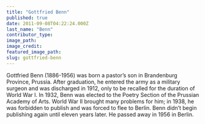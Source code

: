 ```yaml
---
title: "Gottfried Benn"
published: true
date: 2011-09-08T04:22:24.000Z
last_name: "Benn"
contributor_type:
image_path:
image_credit:
featured_image_path:
slug: gottfried-benn
---
```


Gottfried Benn (1886-1956) was born a pastor’s son in Brandenburg Province, Prussia. After graduation, he entered the army as a military surgeon and was discharged in 1912, only to be recalled for the duration of World War I. In 1932, Benn was elected to the Poetry Section of the Prussian Academy of Arts. World War II brought many problems for him; in 1938, he was forbidden to publish and was forced to flee to Berlin. Benn didn’t begin publishing again until eleven years later. He passed away in 1956 in Berlin.

